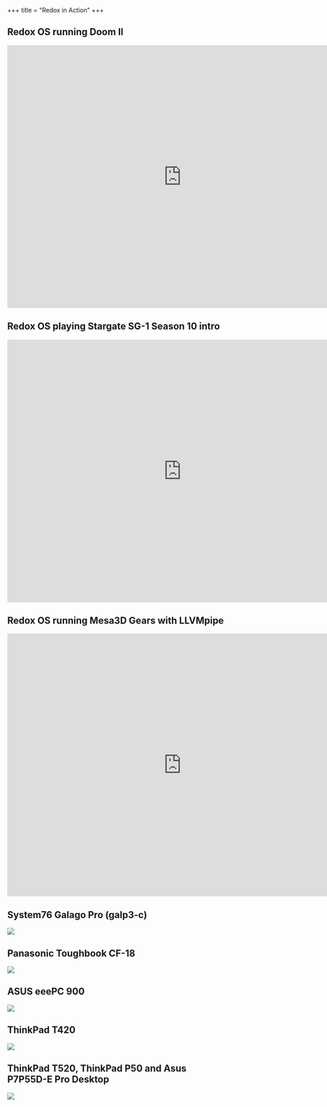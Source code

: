 +++
title = "Redox in Action"
+++

## Redox OS running Doom II
 <iframe src="https://vid.puffyan.us/embed/-wwwYIqfQik" style="border:none;height:601px;width:796px;" title="Invidious video player"></iframe> 

## Redox OS playing Stargate SG-1 Season 10 intro
 <iframe src="https://vid.puffyan.us/embed/3cPekY4c9Hc" style="border:none;height:601px;width:796px;" title="Invidious video player"></iframe> 

## Redox OS running Mesa3D Gears with LLVMpipe
 <iframe src="https://vid.puffyan.us/embed/ADSvEA_YY7E" style="border:none;height:601px;width:796px;" title="Invidious video player"></iframe> 

## System76 Galago Pro (galp3-c)
<img class="img-responsive" src="/img/hardware/system76-galp3-c.jpg"/>

## Panasonic Toughbook CF-18
<img class="img-responsive" src="/img/hardware/panasonic-toughbook-cf18.png"/>

## ASUS eeePC 900
<img class="img-responsive" src="/img/hardware/asus-eepc-900.png"/>

## ThinkPad T420
<img class="img-responsive" src="/img/hardware/thinkpad-t420.png"/>

## ThinkPad T520, ThinkPad P50 and Asus P7P55D-E Pro Desktop
<img class="img-responsive" src="/img/hardware/T520-P50-Asus-Desktop.jpg"/>
